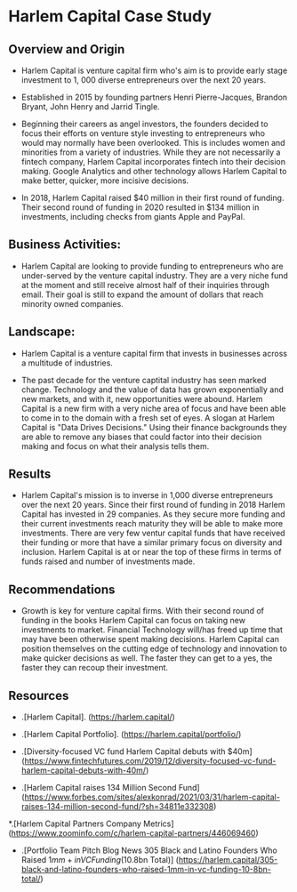 # Harlem Capital Case Study

## Overview and Origin

* Harlem Capital is venture capital firm who's aim is to provide early stage investment to 1, 000 diverse entrepreneurs over the next 20 years.

* Established in 2015 by founding partners Henri Pierre-Jacques, Brandon Bryant, John Henry and Jarrid Tingle.

* Beginning their careers as angel investors, the founders decided to focus their efforts on venture style investing to entrepreneurs who would may normally have been overlooked. This is includes women and minorities from a variety of industries. While they are not necessarily a fintech company, Harlem Capital incorporates fintech into their decision making. Google Analytics and other technology allows Harlem Capital to make better, quicker, more incisive decisions. 
* In 2018, Harlem Capital raised $40 million in their first round of funding. Their second round of funding in 2020 resulted in $134 million in investments, including checks from giants Apple and PayPal.


## Business Activities:

* Harlem Capital are looking to provide funding to entrepreneurs who are under-served by the venture capital industry. They are a very niche fund at the moment and still receive almost half of their inquiries through email. Their goal is still to expand the amount of dollars that reach minority owned companies. 


## Landscape:

* Harlem Capital is a venture capital firm that invests in businesses across a multitude of industries. 

* The past decade for the venture captital industry has seen marked change. Technology and the value of data has grown exponentially and new markets, and with it, new opportunities were abound. Harlem Capital is a new firm with a very niche area of focus and have been able to come in to the domain with a fresh set of eyes. A slogan at Harlem Capital is "Data Drives Decisions." Using their finance backgrounds they are able to remove any biases that could factor into their decision making and focus on what their analysis tells them.  


## Results

* Harlem Capital's mission is to inverse in 1,000 diverse entrepreneurs over the next 20 years. Since their first round of funding in 2018 Harlem Capital has invested in 29 companies. As they secure more funding and their current investments reach maturity they will be able to make more investments. There are very few ventur capital funds that have received their funding or more that have a similar primary focus on diversity and inclusion. Harlem Capital is at or near the top of these firms in terms of funds raised and number of investments made. 


## Recommendations

* Growth is key for venture capital firms. With their second round of funding in the books Harlem Capital can focus on taking new investments to market. Financial Technology will/has freed up time that may have been otherwise spent making decisions. Harlem Capital  can position themselves on the cutting edge of technology and innovation to make quicker decisions as well. The faster they can get to a yes, the faster they can recoup their investment.

## Resources

* .[Harlem Capital].
(https://harlem.capital/)

* .[Harlem Capital Portfolio].
(https://harlem.capital/portfolio/)

* .[Diversity-focused VC fund Harlem Capital debuts with $40m]
(https://www.fintechfutures.com/2019/12/diversity-focused-vc-fund-harlem-capital-debuts-with-40m/)

* .[Harlem Capital raises 134 Million Second Fund]
(https://www.forbes.com/sites/alexkonrad/2021/03/31/harlem-capital-raises-134-million-second-fund/?sh=34811e332308)

*.[Harlem Capital Partners Company Metrics]
(https://www.zoominfo.com/c/harlem-capital-partners/446069460)

* .[Portfolio Team Pitch Blog News
305 Black and Latino Founders Who Raised $1mm+ in VC Funding ($10.8bn Total)]
(https://harlem.capital/305-black-and-latino-founders-who-raised-1mm-in-vc-funding-10-8bn-total/)





